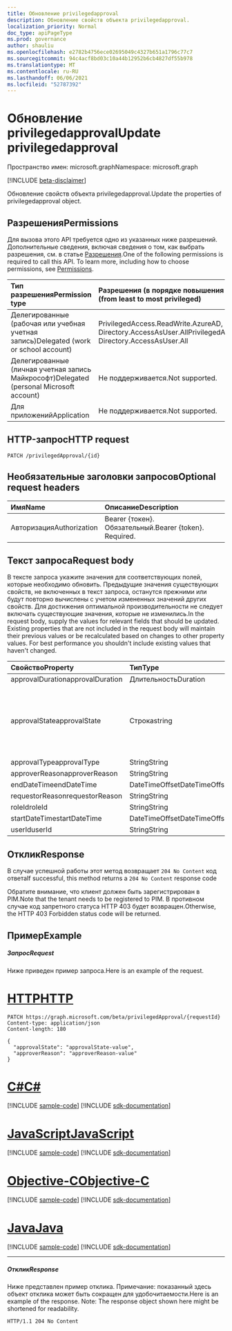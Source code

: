 ```yaml
---
title: Обновление privilegedapproval
description: Обновление свойств объекта privilegedapproval.
localization_priority: Normal
doc_type: apiPageType
ms.prod: governance
author: shauliu
ms.openlocfilehash: e2782b4756ece02695049c4327b651a1796c77c7
ms.sourcegitcommit: 94c4acf8bd03c10a44b12952b6cb4827df55b978
ms.translationtype: MT
ms.contentlocale: ru-RU
ms.lasthandoff: 06/06/2021
ms.locfileid: "52787392"
---
```

# <a name="update-privilegedapproval"></a><span data-ttu-id="c9c6e-103">Обновление privilegedapproval</span><span class="sxs-lookup"><span data-stu-id="c9c6e-103">Update privilegedapproval</span></span>

<span data-ttu-id="c9c6e-104">Пространство имен: microsoft.graph</span><span class="sxs-lookup"><span data-stu-id="c9c6e-104">Namespace: microsoft.graph</span></span>

[!INCLUDE [beta-disclaimer](../../includes/beta-disclaimer.md)]

<span data-ttu-id="c9c6e-105">Обновление свойств объекта privilegedapproval.</span><span class="sxs-lookup"><span data-stu-id="c9c6e-105">Update the properties of privilegedapproval object.</span></span>
## <a name="permissions"></a><span data-ttu-id="c9c6e-106">Разрешения</span><span class="sxs-lookup"><span data-stu-id="c9c6e-106">Permissions</span></span>
<span data-ttu-id="c9c6e-p101">Для вызова этого API требуется одно из указанных ниже разрешений. Дополнительные сведения, включая сведения о том, как выбрать разрешения, см. в статье [Разрешения](/graph/permissions-reference).</span><span class="sxs-lookup"><span data-stu-id="c9c6e-p101">One of the following permissions is required to call this API. To learn more, including how to choose permissions, see [Permissions](/graph/permissions-reference).</span></span>


|<span data-ttu-id="c9c6e-109">Тип разрешения</span><span class="sxs-lookup"><span data-stu-id="c9c6e-109">Permission type</span></span>      | <span data-ttu-id="c9c6e-110">Разрешения (в порядке повышения привилегий)</span><span class="sxs-lookup"><span data-stu-id="c9c6e-110">Permissions (from least to most privileged)</span></span>              |
|:--------------------|:---------------------------------------------------------|
|<span data-ttu-id="c9c6e-111">Делегированные (рабочая или учебная учетная запись)</span><span class="sxs-lookup"><span data-stu-id="c9c6e-111">Delegated (work or school account)</span></span> | <span data-ttu-id="c9c6e-112">PrivilegedAccess.ReadWrite.AzureAD, Directory.AccessAsUser.All</span><span class="sxs-lookup"><span data-stu-id="c9c6e-112">PrivilegedAccess.ReadWrite.AzureAD, Directory.AccessAsUser.All</span></span>    |
|<span data-ttu-id="c9c6e-113">Делегированные (личная учетная запись Майкрософт)</span><span class="sxs-lookup"><span data-stu-id="c9c6e-113">Delegated (personal Microsoft account)</span></span> | <span data-ttu-id="c9c6e-114">Не поддерживается.</span><span class="sxs-lookup"><span data-stu-id="c9c6e-114">Not supported.</span></span>    |
|<span data-ttu-id="c9c6e-115">Для приложений</span><span class="sxs-lookup"><span data-stu-id="c9c6e-115">Application</span></span> | <span data-ttu-id="c9c6e-116">Не поддерживается.</span><span class="sxs-lookup"><span data-stu-id="c9c6e-116">Not supported.</span></span> |

## <a name="http-request"></a><span data-ttu-id="c9c6e-117">HTTP-запрос</span><span class="sxs-lookup"><span data-stu-id="c9c6e-117">HTTP request</span></span>
<!-- { "blockType": "ignored" } -->
```http
PATCH /privilegedApproval/{id}
```
## <a name="optional-request-headers"></a><span data-ttu-id="c9c6e-118">Необязательные заголовки запросов</span><span class="sxs-lookup"><span data-stu-id="c9c6e-118">Optional request headers</span></span>
| <span data-ttu-id="c9c6e-119">Имя</span><span class="sxs-lookup"><span data-stu-id="c9c6e-119">Name</span></span>       | <span data-ttu-id="c9c6e-120">Описание</span><span class="sxs-lookup"><span data-stu-id="c9c6e-120">Description</span></span>|
|:-----------|:-----------|
| <span data-ttu-id="c9c6e-121">Авторизация</span><span class="sxs-lookup"><span data-stu-id="c9c6e-121">Authorization</span></span>  | <span data-ttu-id="c9c6e-p102">Bearer {токен}. Обязательный.</span><span class="sxs-lookup"><span data-stu-id="c9c6e-p102">Bearer {token}. Required.</span></span> |

## <a name="request-body"></a><span data-ttu-id="c9c6e-124">Текст запроса</span><span class="sxs-lookup"><span data-stu-id="c9c6e-124">Request body</span></span>
<span data-ttu-id="c9c6e-p103">В тексте запроса укажите значения для соответствующих полей, которые необходимо обновить. Предыдущие значения существующих свойств, не включенных в текст запроса, останутся прежними или будут повторно вычислены с учетом измененных значений других свойств. Для достижения оптимальной производительности не следует включать существующие значения, которые не изменились.</span><span class="sxs-lookup"><span data-stu-id="c9c6e-p103">In the request body, supply the values for relevant fields that should be updated. Existing properties that are not included in the request body will maintain their previous values or be recalculated based on changes to other property values. For best performance you shouldn't include existing values that haven't changed.</span></span>

| <span data-ttu-id="c9c6e-128">Свойство</span><span class="sxs-lookup"><span data-stu-id="c9c6e-128">Property</span></span>     | <span data-ttu-id="c9c6e-129">Тип</span><span class="sxs-lookup"><span data-stu-id="c9c6e-129">Type</span></span>   |<span data-ttu-id="c9c6e-130">Описание</span><span class="sxs-lookup"><span data-stu-id="c9c6e-130">Description</span></span>|
|:---------------|:--------|:----------|
|<span data-ttu-id="c9c6e-131">approvalDuration</span><span class="sxs-lookup"><span data-stu-id="c9c6e-131">approvalDuration</span></span>|<span data-ttu-id="c9c6e-132">Длительность</span><span class="sxs-lookup"><span data-stu-id="c9c6e-132">Duration</span></span>||
|<span data-ttu-id="c9c6e-133">approvalState</span><span class="sxs-lookup"><span data-stu-id="c9c6e-133">approvalState</span></span>|<span data-ttu-id="c9c6e-134">Строка</span><span class="sxs-lookup"><span data-stu-id="c9c6e-134">string</span></span>| <span data-ttu-id="c9c6e-135">Возможные значения: `pending`, `approved`, `denied`, `aborted`, `canceled`.</span><span class="sxs-lookup"><span data-stu-id="c9c6e-135">Possible values are: `pending`, `approved`, `denied`, `aborted`, `canceled`.</span></span>|
|<span data-ttu-id="c9c6e-136">approvalType</span><span class="sxs-lookup"><span data-stu-id="c9c6e-136">approvalType</span></span>|<span data-ttu-id="c9c6e-137">String</span><span class="sxs-lookup"><span data-stu-id="c9c6e-137">String</span></span>||
|<span data-ttu-id="c9c6e-138">approverReason</span><span class="sxs-lookup"><span data-stu-id="c9c6e-138">approverReason</span></span>|<span data-ttu-id="c9c6e-139">String</span><span class="sxs-lookup"><span data-stu-id="c9c6e-139">String</span></span>||
|<span data-ttu-id="c9c6e-140">endDateTime</span><span class="sxs-lookup"><span data-stu-id="c9c6e-140">endDateTime</span></span>|<span data-ttu-id="c9c6e-141">DateTimeOffset</span><span class="sxs-lookup"><span data-stu-id="c9c6e-141">DateTimeOffset</span></span>||
|<span data-ttu-id="c9c6e-142">requestorReason</span><span class="sxs-lookup"><span data-stu-id="c9c6e-142">requestorReason</span></span>|<span data-ttu-id="c9c6e-143">String</span><span class="sxs-lookup"><span data-stu-id="c9c6e-143">String</span></span>||
|<span data-ttu-id="c9c6e-144">roleId</span><span class="sxs-lookup"><span data-stu-id="c9c6e-144">roleId</span></span>|<span data-ttu-id="c9c6e-145">String</span><span class="sxs-lookup"><span data-stu-id="c9c6e-145">String</span></span>||
|<span data-ttu-id="c9c6e-146">startDateTime</span><span class="sxs-lookup"><span data-stu-id="c9c6e-146">startDateTime</span></span>|<span data-ttu-id="c9c6e-147">DateTimeOffset</span><span class="sxs-lookup"><span data-stu-id="c9c6e-147">DateTimeOffset</span></span>||
|<span data-ttu-id="c9c6e-148">userId</span><span class="sxs-lookup"><span data-stu-id="c9c6e-148">userId</span></span>|<span data-ttu-id="c9c6e-149">String</span><span class="sxs-lookup"><span data-stu-id="c9c6e-149">String</span></span>||

## <a name="response"></a><span data-ttu-id="c9c6e-150">Отклик</span><span class="sxs-lookup"><span data-stu-id="c9c6e-150">Response</span></span>

<span data-ttu-id="c9c6e-151">В случае успешной работы этот метод возвращает `204 No Content` код ответа</span><span class="sxs-lookup"><span data-stu-id="c9c6e-151">If successful, this method returns a `204 No Content` response code</span></span>

<span data-ttu-id="c9c6e-152">Обратите внимание, что клиент должен быть зарегистрирован в PIM.</span><span class="sxs-lookup"><span data-stu-id="c9c6e-152">Note that the tenant needs to be registered to PIM.</span></span> <span data-ttu-id="c9c6e-153">В противном случае код запретного статуса HTTP 403 будет возвращен.</span><span class="sxs-lookup"><span data-stu-id="c9c6e-153">Otherwise, the HTTP 403 Forbidden status code will be returned.</span></span>

## <a name="example"></a><span data-ttu-id="c9c6e-154">Пример</span><span class="sxs-lookup"><span data-stu-id="c9c6e-154">Example</span></span>
##### <a name="request"></a><span data-ttu-id="c9c6e-155">Запрос</span><span class="sxs-lookup"><span data-stu-id="c9c6e-155">Request</span></span>
<span data-ttu-id="c9c6e-156">Ниже приведен пример запроса.</span><span class="sxs-lookup"><span data-stu-id="c9c6e-156">Here is an example of the request.</span></span>

# <a name="http"></a>[<span data-ttu-id="c9c6e-157">HTTP</span><span class="sxs-lookup"><span data-stu-id="c9c6e-157">HTTP</span></span>](#tab/http)
<!-- {
  "blockType": "request",
  "name": "update_privilegedapproval"
}-->
```http
PATCH https://graph.microsoft.com/beta/privilegedApproval/{requestId}
Content-type: application/json
Content-length: 180

{
  "approvalState": "approvalState-value",
  "approverReason": "approverReason-value"
}
```
# <a name="c"></a>[<span data-ttu-id="c9c6e-158">C#</span><span class="sxs-lookup"><span data-stu-id="c9c6e-158">C#</span></span>](#tab/csharp)
[!INCLUDE [sample-code](../includes/snippets/csharp/update-privilegedapproval-csharp-snippets.md)]
[!INCLUDE [sdk-documentation](../includes/snippets/snippets-sdk-documentation-link.md)]

# <a name="javascript"></a>[<span data-ttu-id="c9c6e-159">JavaScript</span><span class="sxs-lookup"><span data-stu-id="c9c6e-159">JavaScript</span></span>](#tab/javascript)
[!INCLUDE [sample-code](../includes/snippets/javascript/update-privilegedapproval-javascript-snippets.md)]
[!INCLUDE [sdk-documentation](../includes/snippets/snippets-sdk-documentation-link.md)]

# <a name="objective-c"></a>[<span data-ttu-id="c9c6e-160">Objective-C</span><span class="sxs-lookup"><span data-stu-id="c9c6e-160">Objective-C</span></span>](#tab/objc)
[!INCLUDE [sample-code](../includes/snippets/objc/update-privilegedapproval-objc-snippets.md)]
[!INCLUDE [sdk-documentation](../includes/snippets/snippets-sdk-documentation-link.md)]

# <a name="java"></a>[<span data-ttu-id="c9c6e-161">Java</span><span class="sxs-lookup"><span data-stu-id="c9c6e-161">Java</span></span>](#tab/java)
[!INCLUDE [sample-code](../includes/snippets/java/update-privilegedapproval-java-snippets.md)]
[!INCLUDE [sdk-documentation](../includes/snippets/snippets-sdk-documentation-link.md)]

---

##### <a name="response"></a><span data-ttu-id="c9c6e-162">Отклик</span><span class="sxs-lookup"><span data-stu-id="c9c6e-162">Response</span></span>
<span data-ttu-id="c9c6e-p105">Ниже представлен пример отклика. Примечание: показанный здесь объект отклика может быть сокращен для удобочитаемости.</span><span class="sxs-lookup"><span data-stu-id="c9c6e-p105">Here is an example of the response. Note: The response object shown here might be shortened for readability.</span></span>
<!-- {
  "blockType": "response"
} -->
```http
HTTP/1.1 204 No Content
```

<!-- uuid: 8fcb5dbc-d5aa-4681-8e31-b001d5168d79
2015-10-25 14:57:30 UTC -->
<!--
{
  "type": "#page.annotation",
  "description": "Update privilegedapproval",
  "keywords": "",
  "section": "documentation",
  "tocPath": "",
  "suppressions": []
}
-->


